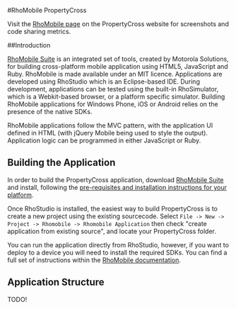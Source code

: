 #RhoMobile PropertyCross

Visit the [RhoMobile page](http://propertycross.com/rhomobile/) on the PropertyCross website for screenshots and code sharing metrics.

##Introduction

[RhoMobile Suite](http://www.motorola.com/Business/US-EN/Business+Product+and+Services/Software+and+Applications/RhoMobile+Suite) is an integrated set of tools, created by Motorola Solutions, for building cross-platform  mobile application using HTML5, JavaScript and Ruby. RhoMobile is made available under an MIT licence. Applications are developed using RhoStudio which is an Eclipse-based IDE. During development, applications can be tested using the built-in RhoSimulator, which is a Webkit-based browser, or a platform specific simulator. Building RhoMobile applications for Windows Phone, iOS or Android relies on the presence of the native SDKs.

RhoMobile applications follow the MVC pattern, with the application UI defined in HTML (with jQuery Mobile being used to style the output). Application logic can be programmed in either JavaScript or Ruby.


## Building the Application


In order to build the PropertyCross application, download [RhoMobile Suite](http://www.motorola.com/Business/US-EN/RhoMobile%20Suite/Downloads) and install, following the [pre-requisites and installation instructions for your platform](http://docs.rhomobile.com/rhomobile-install).

Once RhoStudio is installed, the easiest way to build PropertyCross is to create a new project using the existing sourcecode. Select `File -> New -> Project -> Rhomobile -> Rhomobile Application` then check "create application from existing source", and locate your PropertyCross folder.

You can run the application directly from RhoStudio, however, if you want to deploy to a device you will need to install the required SDKs. You can find a full set of instructions within the [RhoMobile documentation](http://docs.rhomobile.com/rhodes/build).
  
## Application Structure

  TODO!
 
  
